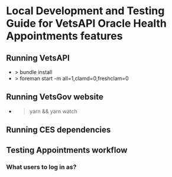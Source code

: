 # Local Development and Testing Guide for VetsAPI Oracle Health Appointments features

## Running VetsAPI
* \> bundle install
* \> foreman start -m all=1,clamd=0,freshclam=0
 
## Running VetsGov website
* > yarn && yarn watch

## Running CES dependencies

## Testing Appointments workflow
### What users to log in as?
